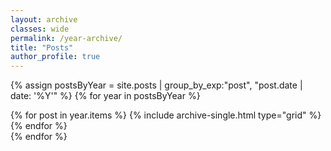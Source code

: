 ```yaml
---
layout: archive
classes: wide
permalink: /year-archive/
title: "Posts"
author_profile: true
---
```

{% assign postsByYear = site.posts | group_by_exp:"post", "post.date | date: '%Y'"  %}
{% for year in postsByYear %}
<div class="grid__wrapper">
  {% for post in year.items %}
    {% include archive-single.html type="grid" %}
  {% endfor %}
</div>
{% endfor %}
